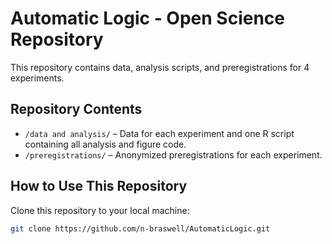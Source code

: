 # Automatic Logic - Open Science Repository

This repository contains data, analysis scripts, and preregistrations for 4 experiments. 

## Repository Contents
- `/data and analysis/` – Data for each experiment and one R script containing all analysis and figure code. 
- `/preregistrations/` – Anonymized preregistrations for each experiment.

## How to Use This Repository
Clone this repository to your local machine:
```bash
git clone https://github.com/n-braswell/AutomaticLogic.git


